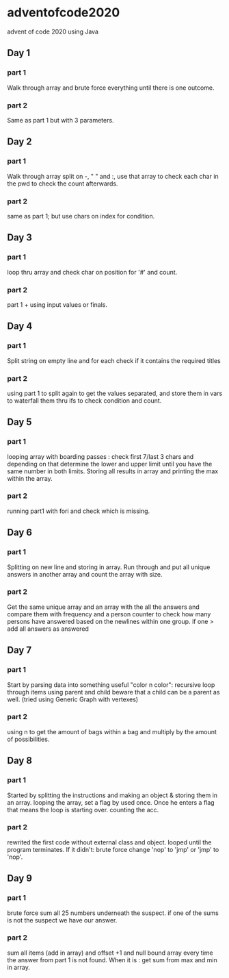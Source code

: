 # adventofcode2020
advent of code 2020
using Java

## Day 1
### part 1
Walk through array and brute force everything until there is one outcome.
### part 2
Same as part 1 but with 3 parameters.

## Day 2
### part 1
Walk through array split on -, " " and :, use that array to check each char in the pwd to check the count afterwards.
### part 2
same as part 1; but use chars on index for condition.

## Day 3
### part 1
loop thru array and check char on position for '#' and count.
### part 2
part 1 + using input values or finals.

## Day 4
### part 1
Split string on empty line and for each check if it contains the required titles
### part 2
using part 1 to split again to get the values separated, and store them in vars to waterfall them thru ifs to check condition and count.

## Day 5
### part 1
looping array with boarding passes : check first 7/last 3 chars and depending on that determine the lower and upper limit until you have the same number in both limits. Storing all results in array and printing the max within the array.
### part 2
running part1 with fori and check which is missing.

## Day 6
### part 1
Splitting on new line and storing in array. Run through and put all unique answers in another array and count the array with size.
### part 2
Get the same unique array and an array with the all the answers and compare them with frequency and a person counter to check how many persons have answered based on the newlines within one group. if one > add all answers as answered

## Day 7
### part 1
Start by parsing data into something useful "color n color": recursive loop through items using parent and child beware that a child can be a parent as well. (tried using Generic Graph with vertexes)
### part 2
using n to get the amount of bags within a bag and multiply by the amount of possibilities.

## Day 8
### part 1
Started by splitting the instructions and making an object & storing them in an array. looping the array, set a flag by used once. Once he enters a flag that means the loop is starting over. counting the acc.
### part 2
rewrited the first code without external class and object. looped until the program terminates. If it didn't: brute force change 'nop' to 'jmp' or 'jmp' to 'nop'.

## Day 9
### part 1
brute force sum all 25 numbers underneath the suspect. if one of the sums is not the suspect we have our answer.
### part 2
sum all items (add in array) and offset +1 and null bound array every time the answer from part 1 is not found. When it is : get sum from max and min in array. 
